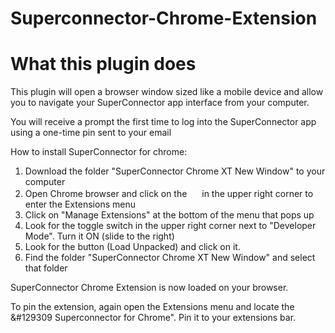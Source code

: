 # Superconnector-Chrome-Extension

# What this plugin does

This plugin will open a browser window sized like a mobile device and allow you to navigate your SuperConnector app interface from your computer.

You will receive a prompt the first time to log into the SuperConnector app using a one-time pin sent to your email

How to install SuperConnector for chrome:
1) Download the folder "SuperConnector Chrome XT New Window" to your computer
2) Open Chrome browser and click on the <img src="https://github.com/dc152xx/Superconnector-Chrome-Extension/assets/48764223/0dfa06f2-7c0d-4f3f-baf0-480ba5c011b3" width="16" height="16"> in the upper right corner to enter the Extensions menu
3) Click on "Manage Extensions" at the bottom of the menu that pops up
4) Look for the toggle switch in the upper right corner next to "Developer Mode".  Turn it ON (slide to the right)
5) Look for the button (Load Unpacked) and click on it.
6) Find the folder "SuperConnector Chrome XT New Window" and select that folder

SuperConnector Chrome Extension is now loaded on your browser.

To pin the extension, again open the Extensions menu and locate the &#129309 Superconnector for Chrome".  Pin it to your extensions bar.
